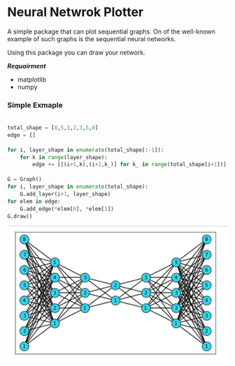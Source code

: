# Neural Netwrok Plotter


A simple package that can plot sequential graphs. On of the well-known example of such graphs is the sequential neural networks.

Using this package you can draw your network.


***Requairment***

 - matplotlib
 - numpy


### Simple Exmaple

```python

total_shape = [8,5,3,2,3,5,8]
edge = []

for i, layer_shape in enumerate(total_shape[:-1]):
    for k in range(layer_shape):
        edge += [[(i+1,k),(i+2,k_)] for k_ in range(total_shape[i+1])]

G = Graph()
for i, layer_shape in enumerate(total_shape):
    G.add_layer(i+1, layer_shape)
for elem in edge:
    G.add_edge(*elem[0], *elem[1])
G.draw()

```

![neural network](https://github.com/alifele/Python/blob/master/MyPackages/Neural%20Network%20Plotter/neuralnetwork.png  "Neural Network")



